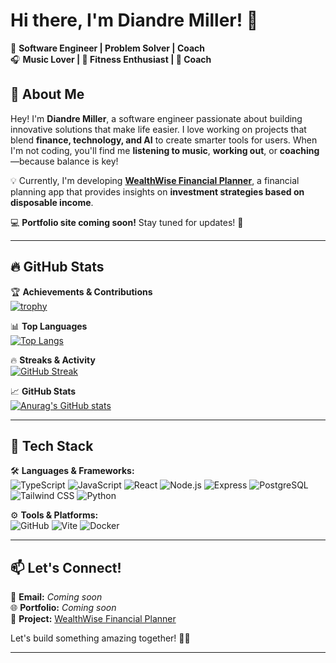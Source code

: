# Hi there, I'm Diandre Miller! 👋  

🚀 **Software Engineer | Problem Solver | Coach**  
🎧 **Music Lover | 💪 Fitness Enthusiast | 🏀 Coach**  

## 🌟 About Me  

Hey! I'm **Diandre Miller**, a software engineer passionate about building innovative solutions that make life easier. I love working on projects that blend **finance, technology, and AI** to create smarter tools for users. When I'm not coding, you'll find me **listening to music**, **working out**, or **coaching**—because balance is key!  

💡 Currently, I'm developing [**WealthWise Financial Planner**](https://wealthwisefinancialplanner.netlify.app/), a financial planning app that provides insights on **investment strategies based on disposable income**.  

💻 **Portfolio site coming soon!** Stay tuned for updates! 🚀  

---

## 🔥 GitHub Stats  

🏆 **Achievements & Contributions**  
[![trophy](https://github-profile-trophy.vercel.app/?username=DiandreMiller&theme=onedark)](https://github.com/ryo-ma/github-profile-trophy)  

📊 **Top Languages**  
[![Top Langs](https://github-readme-stats.vercel.app/api/top-langs/?username=DiandreMiller&layout=compact&theme=radical)](https://github.com/anuraghazra/github-readme-stats)  

🔥 **Streaks & Activity**  
[![GitHub Streak](https://streak-stats.demolab.com/?user=DiandreMiller&theme=tokyonight)](https://git.io/streak-stats)  

📈 **GitHub Stats**  
[![Anurag's GitHub stats](https://github-readme-stats.vercel.app/api?username=DiandreMiller&show_icons=true&theme=dracula)](https://github.com/anuraghazra/github-readme-stats)  

---

## 🚀 Tech Stack  

🛠 **Languages & Frameworks:**  
![TypeScript](https://img.shields.io/badge/-TypeScript-3178C6?style=flat-square&logo=typescript&logoColor=white)
![JavaScript](https://img.shields.io/badge/-JavaScript-F7DF1E?style=flat-square&logo=javascript&logoColor=black)
![React](https://img.shields.io/badge/-React-61DAFB?style=flat-square&logo=react&logoColor=black)
![Node.js](https://img.shields.io/badge/-Node.js-339933?style=flat-square&logo=node.js&logoColor=white)
![Express](https://img.shields.io/badge/-Express-000000?style=flat-square&logo=express&logoColor=white)
![PostgreSQL](https://img.shields.io/badge/-PostgreSQL-336791?style=flat-square&logo=postgresql&logoColor=white)
![Tailwind CSS](https://img.shields.io/badge/-Tailwind_CSS-38B2AC?style=flat-square&logo=tailwind-css&logoColor=white)
![Python](https://img.shields.io/badge/-Python-3776AB?style=flat-square&logo=python&logoColor=white)

⚙️ **Tools & Platforms:**  
![GitHub](https://img.shields.io/badge/-GitHub-181717?style=flat-square&logo=github&logoColor=white)
![Vite](https://img.shields.io/badge/-Vite-646CFF?style=flat-square&logo=vite&logoColor=white)
![Docker](https://img.shields.io/badge/-Docker-2496ED?style=flat-square&logo=docker&logoColor=white)

---

## 📫 Let's Connect!  

📩 **Email:** _Coming soon_  
🌐 **Portfolio:** _Coming soon_  
📌 **Project:** [WealthWise Financial Planner](https://wealthwisefinancialplanner.netlify.app/)  

Let's build something amazing together! 🚀🔥  

---
